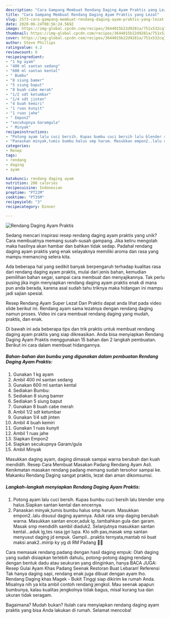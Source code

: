 ```yaml
---
description: "Cara Gampang Membuat Rendang Daging Ayam Praktis yang Lezat"
title: "Cara Gampang Membuat Rendang Daging Ayam Praktis yang Lezat"
slug: 2573-cara-gampang-membuat-rendang-daging-ayam-praktis-yang-lezat
date: 2020-06-24T08:56:24.569Z
image: https://img-global.cpcdn.com/recipes/3644015b22d9281a/751x532cq70/rendang-daging-ayam-praktis-foto-resep-utama.jpg
thumbnail: https://img-global.cpcdn.com/recipes/3644015b22d9281a/751x532cq70/rendang-daging-ayam-praktis-foto-resep-utama.jpg
cover: https://img-global.cpcdn.com/recipes/3644015b22d9281a/751x532cq70/rendang-daging-ayam-praktis-foto-resep-utama.jpg
author: Steve Phillips
ratingvalue: 4.2
reviewcount: 6
recipeingredient:
- "1 kg ayam"
- "400 ml santan sedang"
- "600 ml santan kental"
- " Bumbu"
- "8 siung bamer"
- "5 siung baput"
- "8 buah cabe merah"
- "1/2 sdt ketumbar"
- "1/4 sdt jinten"
- "4 buah kemiri"
- "1 ruas kunyit"
- "1 ruas jahe"
- " Empon2"
- "secukupnya Garamgula"
- " Minyak"
recipeinstructions:
- "Potong ayam lalu cuci bersih. Kupas bumbu cuci bersih lalu blender smp halus.Siapkan santan kental dan encernya."
- "Panaskan minyak,tumis bumbu halus smp harum. Masukkan empon2..lalu disusul daging ayamnya. Aduk rata smp daging berubah warna. Masukkan santan encer,aduk lg..tambahkan gula dan garam. Masak smp mendidih sambil diaduk2. Selanjutnya masukkan santan kental...aduk lg,tes rasa jgn lupa. Klo sdh pas,masak smp santan menyusut daging jd empuk. Gampil...praktis ternyata,mantab nii buat maksi anak2..miirip ky yg di RM Padang 💖💖"
categories:
- Resep
tags:
- rendang
- daging
- ayam

katakunci: rendang daging ayam 
nutrition: 288 calories
recipecuisine: Indonesian
preptime: "PT22M"
cooktime: "PT35M"
recipeyield: "3"
recipecategory: Dinner

---
```



![Rendang Daging Ayam Praktis](https://img-global.cpcdn.com/recipes/3644015b22d9281a/751x532cq70/rendang-daging-ayam-praktis-foto-resep-utama.jpg)

Sedang mencari inspirasi resep rendang daging ayam praktis yang unik? Cara membuatnya memang susah-susah gampang. Jika keliru mengolah maka hasilnya akan hambar dan bahkan tidak sedap. Padahal rendang daging ayam praktis yang enak selayaknya memiliki aroma dan rasa yang mampu memancing selera kita.

Ada beberapa hal yang sedikit banyak berpengaruh terhadap kualitas rasa dari rendang daging ayam praktis, mulai dari jenis bahan, kemudian pemilihan bahan segar, sampai cara membuat dan menyajikannya. Tak perlu pusing jika ingin menyiapkan rendang daging ayam praktis enak di mana pun anda berada, karena asal sudah tahu triknya maka hidangan ini mampu jadi sajian spesial.

Resep Rendang Ayam Super Lezat Dan Praktis dapat anda lihat pada video slide berikut ini. Rendang ayam sama lezatnya dengan rendang daging namun proses. Video ini cara membuat rendang daging yang mudah, praktis, dan enak.


Di bawah ini ada beberapa tips dan trik praktis untuk membuat rendang daging ayam praktis yang siap dikreasikan. Anda bisa menyiapkan Rendang Daging Ayam Praktis menggunakan 15 bahan dan 2 langkah pembuatan. Berikut ini cara dalam membuat hidangannya.

<!--inarticleads1-->

##### Bahan-bahan dan bumbu yang digunakan dalam pembuatan Rendang Daging Ayam Praktis:

1. Gunakan 1 kg ayam
1. Ambil 400 ml santan sedang
1. Gunakan 600 ml santan kental
1. Sediakan  Bumbu:
1. Sediakan 8 siung bamer
1. Sediakan 5 siung baput
1. Gunakan 8 buah cabe merah
1. Ambil 1/2 sdt ketumbar
1. Gunakan 1/4 sdt jinten
1. Ambil 4 buah kemiri
1. Gunakan 1 ruas kunyit
1. Ambil 1 ruas jahe
1. Siapkan  Empon2
1. Siapkan secukupnya Garam/gula
1. Ambil  Minyak


Masukkan daging ayam, daging dimasak sampai warna berubah dan kuah mendidih. Resep Cara Membuat Masakan Padang Rendang Ayam Asli. Kenikmatan masakan rendang padang memang sudah tersohor sampai ke. Makanku Rendang Daging sangat praktis, lezat dan aman dikomsumsi. 

<!--inarticleads2-->

##### Langkah-langkah menyiapkan Rendang Daging Ayam Praktis:

1. Potong ayam lalu cuci bersih. Kupas bumbu cuci bersih lalu blender smp halus.Siapkan santan kental dan encernya.
1. Panaskan minyak,tumis bumbu halus smp harum. Masukkan empon2..lalu disusul daging ayamnya. Aduk rata smp daging berubah warna. Masukkan santan encer,aduk lg..tambahkan gula dan garam. Masak smp mendidih sambil diaduk2. Selanjutnya masukkan santan kental...aduk lg,tes rasa jgn lupa. Klo sdh pas,masak smp santan menyusut daging jd empuk. Gampil...praktis ternyata,mantab nii buat maksi anak2..miirip ky yg di RM Padang 💖💖


Cara memasak rendang padang dengan hasil daging empuk: Olah daging yang sudah disiapkan terlebih dahulu, potong-potong daging rendang dengan bentuk dadu atau seukuran yang diinginkan, hanya BACA JUGA: Resep Gulai Ayam Khas Padang Seenak Restoran Buat Lebaran! Referensi Tak hanya daging sapi, rendang enak juga dibuat dengan ayam lho. Rendang Daging khas Magek - Bukit Tinggi siap dikirim ke rumah Anda. Misalnya nih ya kita ambil contoh rendang jengkol. Mau seenak apapun bumbunya, kalau kualitas jengkolnya tidak bagus, misal kurang tua dan ukuran tidak seragam. 

Bagaimana? Mudah bukan? Itulah cara menyiapkan rendang daging ayam praktis yang bisa Anda lakukan di rumah. Selamat mencoba!
